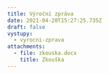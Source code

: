 ```yaml
---
title: Výroční zpráva
date: 2021-04-20T15:27:25.735Z
draft: false
vystupy:
  - vyrocni-zprava
attachments:
  - file: zkouska.docx
    title: Zkouška
---
```

